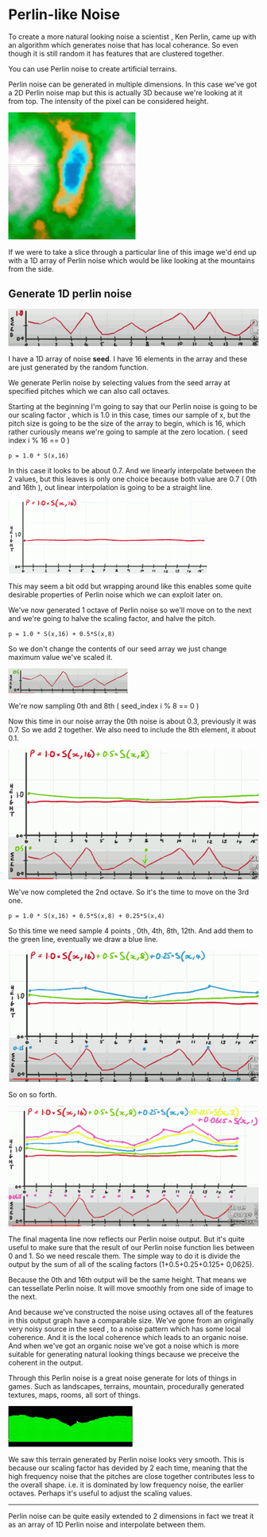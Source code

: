 
# Perlin-like Noise

To create a more natural looking noise a scientist , Ken Perlin, came up with an algorithm which generates noise that has local coherance. So even though it is still random it has features that are clustered together.

You can use Perlin noise to create artificial terrains. 

Perlin noise can be generated in multiple dimensions. In this case we've got a 2D Perlin noise map but this is actually 3D because we're looking at it from top. The intensity of the pixel can be considered height. 

![](imgs/perlin_0.png)

If we were to take a slice through a particular line of this image we'd end up with a 1D array of Perlin noise which would be like looking at the mountains from the side.

## Generate 1D perlin noise

![](imgs/perlin_1.png)

I have a 1D array of noise **seed**. I have 16 elements in the array and these are just generated by the random function.

We generate Perlin noise by selecting values from the seed array at specified pitches which we can also call octaves. 

Starting at the beginning I'm going to say that our Perlin noise is going to be our scaling factor , which is 1.0 in this case, times our sample of x, but the pitch size is going to be the size of the array to begin, which is 16, which rather curiously means we're going to sample at the zero location.  ( seed index i % 16 == 0 )

```
p = 1.0 * S(x,16)
```

In this case it looks to be about 0.7.   And we linearly interpolate between the 2 values, but this leaves is only one choice because both value are 0.7 ( 0th and 16th ), out linear interpolation is going to be a straight line.

![](imgs/perlin_2.png)

This may seem a bit odd but wrapping around like this enables some quite desirable properties of Perlin noise which we can exploit later on.

We've now generated 1 octave of Perlin noise so we'll move on to the next and we're going to halve the scaling factor, and halve the pitch.

```
p = 1.0 * S(x,16) + 0.5*S(x,8) 
```

So we don't change the contents of our seed array we just change maximum value we've scaled it. 

![](imgs/perlin_3.png)

We're now sampling 0th and 8th ( seed_index i % 8 == 0 )

Now this time in our noise array the 0th noise is about 0.3, previously it was 0.7. So we add 2 together.  We also need to include the 8th element, it about 0.1. 


![](imgs/perlin_4.png)

We've now completed the 2nd octave. So it's the time to move on the 3rd one.


```
p = 1.0 * S(x,16) + 0.5*S(x,8) + 0.25*S(x,4)
```

So this time we need sample 4 points , 0th, 4th, 8th, 12th. And add them to the green line, eventually we draw a blue line.

![](imgs/perlin_5.png)

So on so forth.

![](imgs/perlin_6.png)

The final magenta line now reflects our Perlin noise output. But it's quite useful to make sure that the result of our Perlin noise function lies between 0 and 1.  So we need rescale them.  The simple way to do it is divide the output by the sum of all of the scaling factors (1+0.5+0.25+0.125+ 0,0625).


Because the 0th and 16th output will be the same height. That means we can tessellate Perlin noise. It will move smoothly from one side of image to the next.

And because we've constructed the noise using octaves all of the features in this output graph have a comparable size. We've gone from an originally very noisy source in the seed , to a noise pattern which has some local coherence. And it is the local coherence which leads to an organic noise.  And when we've got an organic noise we've got a noise which is more suitable for generating natural looking things because we preceive the coherent in the output. 

Through this Perlin noise is a great noise generate for lots of things in games. Such as landscapes, terrains, mountain, procedurally generated textures, maps, rooms, all sort of things. 


![](imgs/perlin_7.png)

We saw this terrain generated by Perlin noise looks very smooth. This is because our scaling factor has devided by 2 each time, meaning that the high frequency noise that the pitches are close together contributes less to the overall shape. i.e. it is dominated by low frequency noise, the earlier octaves.  Perhaps it's useful to adjust the scaling values.

---

Perlin noise can be quite easily extended to 2 dimensions in fact we treat it as an array of 1D Perlin noise and interpolate between them. 




